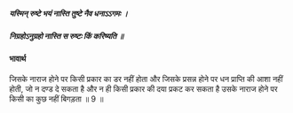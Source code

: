 ##### यस्मिन् रुष्टे भयं नास्ति तुष्टे नैव धनाऽऽगमः ।
##### निग्रहोऽनुग्रहो नास्ति स रुष्टः किं करिष्यति ॥

#### भावार्थ

जिसके नाराज होने पर किसी प्रकार का डर नहीं होता और जिसके प्रसन्न होने पर धन प्राप्ति की आशा नहीं होती, जो न दण्ड दे सकता है और न ही किसी प्रकार की दया प्रकट कर सकता है उसके नाराज होने पर किसी का कुछ नहीं बिगड़ता ॥ 9 ॥